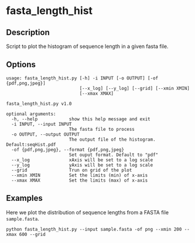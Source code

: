 # fasta_length_hist

## Description

Script to plot the histogram of sequence length in a given fasta file.

## Options

```
usage: fasta_length_hist.py [-h] -i INPUT [-o OUTPUT] [-of {pdf,png,jpeg}]
                            [--x_log] [--y_log] [--grid] [--xmin XMIN]
                            [--xmax XMAX]

fasta_length_hist.py v1.0

optional arguments:
  -h, --help            show this help message and exit
  -i INPUT, --input INPUT
                        The fasta file to process
  -o OUTPUT, --output OUTPUT
                        The output file of the histogram. Default:seqHist.pdf
  -of {pdf,png,jpeg}, --format {pdf,png,jpeg}
                        Set ouput format. Default to "pdf"
  --x_log               xAxis will be set to a log scale
  --y_log               yAxis will be set to a log scale
  --grid                Trun on grid of the plot
  --xmin XMIN           Set the limits (min) of x-axis
  --xmax XMAX           Set the limits (max) of x-axis 
```

## Examples

Here we plot the distribution of sequence lengths from a FASTA file `sample.fasta`.

`python fasta_length_hist.py --input sample.fasta -of png --xmin 200 --xmax 600 --grid`



